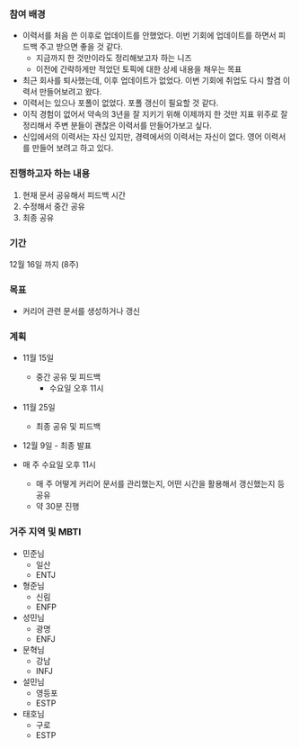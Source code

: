 ### 참여 배경
- 이력서를 처음 쓴 이후로 업데이트를 안했었다. 이번 기회에 업데이트를 하면서 피드백 주고 받으면 좋을 것 같다.
    - 지금까지 한 것만이라도 정리해보고자 하는 니즈
    - 이전에 간략하게만 적었던 토픽에 대한 상세 내용을 채우는 목표
- 최근 회사를 퇴사했는데, 이후 업데이트가 없었다. 이번 기회에 취업도 다시 할겸 이력서 만들어보려고 왔다.
- 이력서는 있으나 포폴이 없었다. 포폴 갱신이 필요할 것 같다.
- 이직 경험이 없어서 약속의 3년을 잘 지키기 위해 이제까지 한 것만 지표 위주로 잘 정리해서 주변 분들이 괜찮은 이력서를 만들어가보고 싶다.
- 신입에서의 이력서는 자신 있지만, 경력에서의 이력서는 자신이 없다. 영어 이력서를 만들어 보려고 하고 있다.

### 진행하고자 하는 내용
1. 현재 문서 공유해서 피드백 시간
2. 수정해서 중간 공유
3. 최종 공유

### 기간

12월 16일 까지 (8주)

### 목표
- 커리어 관련 문서를 생성하거나 갱신

### 계획
- 11월 15일
    - 중간 공유 및 피드백
        - 수요일 오후 11시
- 11월 25일
    - 최종 공유 및 피드백

- 12월 9일 - 최종 발표

- 매 주 수요일 오후 11시
    - 매 주 어떻게 커리어 문서를 관리했는지, 어떤 시간을 활용해서 갱신했는지 등 공유
    - 약 30분 진행

### 거주 지역 및 MBTI

- 민준님
  - 일산
  - ENTJ
- 형준님
  - 신림
  - ENFP
- 성민님
  - 광명
  - ENFJ
- 문혁님
  - 강남
  - INFJ
- 설민님
  - 영등포
  - ESTP
- 태호님
  - 구로
  - ESTP
